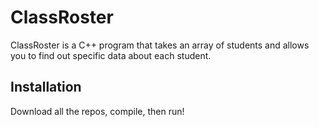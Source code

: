 # ClassRoster  

ClassRoster is a C++ program that takes an array of students and allows you to find out specific data about each student.

## Installation

Download all the repos, compile, then run!
